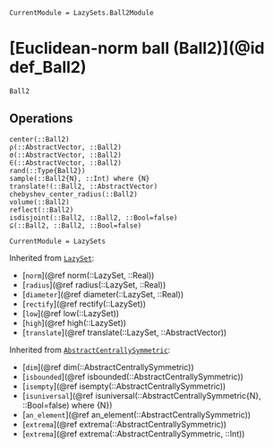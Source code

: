```@meta
CurrentModule = LazySets.Ball2Module
```

# [Euclidean-norm ball (Ball2)](@id def_Ball2)

```@docs
Ball2
```

## Operations

```@docs
center(::Ball2)
ρ(::AbstractVector, ::Ball2)
σ(::AbstractVector, ::Ball2)
∈(::AbstractVector, ::Ball2)
rand(::Type{Ball2})
sample(::Ball2{N}, ::Int) where {N}
translate!(::Ball2, ::AbstractVector)
chebyshev_center_radius(::Ball2)
volume(::Ball2)
reflect(::Ball2)
isdisjoint(::Ball2, ::Ball2, ::Bool=false)
⊆(::Ball2, ::Ball2, ::Bool=false)
```

```@meta
CurrentModule = LazySets
```

Inherited from [`LazySet`](@ref):
* [`norm`](@ref norm(::LazySet, ::Real))
* [`radius`](@ref radius(::LazySet, ::Real))
* [`diameter`](@ref diameter(::LazySet, ::Real))
* [`rectify`](@ref rectify(::LazySet))
* [`low`](@ref low(::LazySet))
* [`high`](@ref high(::LazySet))
* [`translate`](@ref translate(::LazySet, ::AbstractVector))

Inherited from [`AbstractCentrallySymmetric`](@ref):
* [`dim`](@ref dim(::AbstractCentrallySymmetric))
* [`isbounded`](@ref isbounded(::AbstractCentrallySymmetric))
* [`isempty`](@ref isempty(::AbstractCentrallySymmetric))
* [`isuniversal`](@ref isuniversal(::AbstractCentrallySymmetric{N}, ::Bool=false) where {N})
* [`an_element`](@ref an_element(::AbstractCentrallySymmetric))
* [`extrema`](@ref extrema(::AbstractCentrallySymmetric))
* [`extrema`](@ref extrema(::AbstractCentrallySymmetric, ::Int))
